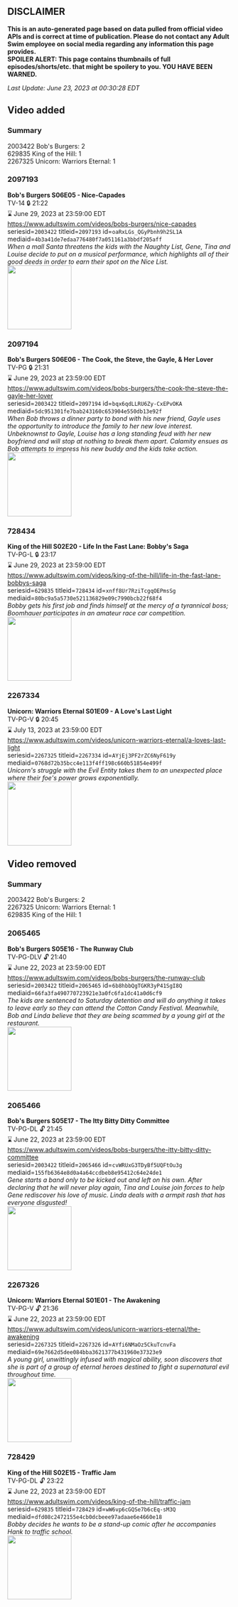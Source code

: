 ## DISCLAIMER
**This is an auto-generated page based on data pulled from official video APIs and is correct at time of publication. Please do not contact any Adult Swim employee on social media regarding any information this page provides.**  
**SPOILER ALERT: This page contains thumbnails of full episodes/shorts/etc. that might be spoilery to you. YOU HAVE BEEN WARNED.**  

_Last Update: June 23, 2023 at 00:30:28 EDT_
## Video added
### Summary
2003422 Bob's Burgers: 2  
629835 King of the Hill: 1  
2267325 Unicorn: Warriors Eternal: 1  
### 2097193
**Bob's Burgers S06E05 - Nice-Capades**  
TV-14 🔒 21:22  
⌛ June 29, 2023 at 23:59:00 EDT  
https://www.adultswim.com/videos/bobs-burgers/nice-capades  
seriesid=`2003422` titleid=`2097193` id=`oaRxLGs_QGyPbnh9h2SL1A` mediaid=`4b3a41de7edaa776480f7a051161a3bbdf205aff`  
_When a mall Santa threatens the kids with the Naughty List, Gene, Tina and Louise decide to put on a musical performance, which highlights all of their good deeds in order to earn their spot on the Nice List._  
<a href="https://i.cdn.turner.com/adultswim/big/video/nice-capades/bobsburgers_518_air_cid-2X5HJ.jpg"><img src="https://i.cdn.turner.com/adultswim/big/video/nice-capades/bobsburgers_518_air_cid-2X5HJ.jpg" height="144px" /></a>
### 2097194
**Bob's Burgers S06E06 - The Cook, the Steve, the Gayle, & Her Lover**  
TV-PG 🔒 21:31  
⌛ June 29, 2023 at 23:59:00 EDT  
https://www.adultswim.com/videos/bobs-burgers/the-cook-the-steve-the-gayle-her-lover  
seriesid=`2003422` titleid=`2097194` id=`bqx6qdLLRU6Zy-CxEPvOKA` mediaid=`5dc951301fe7bab243160c653904e550db13e92f`  
_When Bob throws a dinner party to bond with his new friend, Gayle uses the opportunity to introduce the family to her new love interest. Unbeknownst to Gayle, Louise has a long standing feud with her new boyfriend and will stop at nothing to break them apart. Calamity ensues as Bob attempts to impress his new buddy and the kids take action._  
<a href="https://i.cdn.turner.com/adultswim/big/video/the-cook-the-steve-the-gayle-her-lover/bobsburgers_512_air_cid-2WX47.jpg"><img src="https://i.cdn.turner.com/adultswim/big/video/the-cook-the-steve-the-gayle-her-lover/bobsburgers_512_air_cid-2WX47.jpg" height="144px" /></a>
### 728434
**King of the Hill S02E20 - Life In the Fast Lane: Bobby's Saga**  
TV-PG-L 🔒 23:17  
⌛ June 29, 2023 at 23:59:00 EDT  
https://www.adultswim.com/videos/king-of-the-hill/life-in-the-fast-lane-bobbys-saga  
seriesid=`629835` titleid=`728434` id=`xnff8Ur7RziTcgqOEPmsSg` mediaid=`80bc9a5a5730e521136829e09c7990bcb22f68f4`  
_Bobby gets his first job and finds himself at the mercy of a tyrannical boss; Boomhauer participates in an amateur race car competition._  
<a href="https://i.cdn.turner.com/asfix/repository//8a2505951e3ac6db011e3c1420880059/thumbnail_7994.jpg"><img src="https://i.cdn.turner.com/asfix/repository//8a2505951e3ac6db011e3c1420880059/thumbnail_7994.jpg" height="144px" /></a>
### 2267334
**Unicorn: Warriors Eternal S01E09 - A Love's Last Light**  
TV-PG-V 🔒 20:45  
⌛ July 13, 2023 at 23:59:00 EDT  
https://www.adultswim.com/videos/unicorn-warriors-eternal/a-loves-last-light  
seriesid=`2267325` titleid=`2267334` id=`AYjEj3PF2rZC6NyF619y` mediaid=`0768d72b35bcc4e113f4ff198c660b51854e499f`  
_Unicorn's struggle with the Evil Entity takes them to an unexpected place where their foe's power grows exponentially._  
<a href="https://media.cdn.adultswim.com/uploads/20230622/thumbnails/2_236221433427-UnicornWarriorsEternal009Still001tiny.png"><img src="https://media.cdn.adultswim.com/uploads/20230622/thumbnails/2_236221433427-UnicornWarriorsEternal009Still001tiny.png" height="144px" /></a>
## Video removed
### Summary
2003422 Bob's Burgers: 2  
2267325 Unicorn: Warriors Eternal: 1  
629835 King of the Hill: 1  
### 2065465
**Bob's Burgers S05E16 - The Runway Club**  
TV-PG-DLV 🔓 21:40  
⌛ June 22, 2023 at 23:59:00 EDT  
https://www.adultswim.com/videos/bobs-burgers/the-runway-club  
seriesid=`2003422` titleid=`2065465` id=`6b8hbbQgTGKR3yP41SgI8Q` mediaid=`66fa3fa490770723921e3a0fc6fa1dc41a0d6cf9`  
_The kids are sentenced to Saturday detention and will do anything it takes to leave early so they can attend the Cotton Candy Festival. Meanwhile, Bob and Linda believe that they are being scammed by a young girl at the restaurant._  
<a href="https://i.cdn.turner.com/adultswim/big/video/the-runway-club/bobsburgers_504_air_cid-2NTF5.jpg"><img src="https://i.cdn.turner.com/adultswim/big/video/the-runway-club/bobsburgers_504_air_cid-2NTF5.jpg" height="144px" /></a>
### 2065466
**Bob's Burgers S05E17 - The Itty Bitty Ditty Committee**  
TV-PG-DL 🔓 21:45  
⌛ June 22, 2023 at 23:59:00 EDT  
https://www.adultswim.com/videos/bobs-burgers/the-itty-bitty-ditty-committee  
seriesid=`2003422` titleid=`2065466` id=`cvWRUxG3TDyBf5UQFtOu3g` mediaid=`155fb6364e8d0a4a64ccdbeb8e95412c64e24de1`  
_Gene starts a band only to be kicked out and left on his own. After declaring that he will never play again, Tina and Louise join forces to help Gene rediscover his love of music. Linda deals with a armpit rash that has everyone disgusted!_  
<a href="https://i.cdn.turner.com/adultswim/big/video/the-itty-bitty-ditty-committee/bobsburgers_505_air_cid-2N879.jpg"><img src="https://i.cdn.turner.com/adultswim/big/video/the-itty-bitty-ditty-committee/bobsburgers_505_air_cid-2N879.jpg" height="144px" /></a>
### 2267326
**Unicorn: Warriors Eternal S01E01 - The Awakening**  
TV-PG-V 🔓 21:36  
⌛ June 22, 2023 at 23:59:00 EDT  
https://www.adultswim.com/videos/unicorn-warriors-eternal/the-awakening  
seriesid=`2267325` titleid=`2267326` id=`AYfi6NMaOz5CkuTcnvFa` mediaid=`69e7662d5dee084bba3621377b431960e37323e9`  
_A young girl, unwittingly infused with magical ability, soon discovers that she is part of a group of eternal heroes destined to fight a supernatural evil throughout time._  
<a href="https://media.cdn.adultswim.com/uploads/20230503/thumbnails/2_23531756341-UnicornWarriorsEternal.Still002tiny.png"><img src="https://media.cdn.adultswim.com/uploads/20230503/thumbnails/2_23531756341-UnicornWarriorsEternal.Still002tiny.png" height="144px" /></a>
### 728429
**King of the Hill S02E15 - Traffic Jam**  
TV-PG-DL 🔓 23:22  
⌛ June 22, 2023 at 23:59:00 EDT  
https://www.adultswim.com/videos/king-of-the-hill/traffic-jam  
seriesid=`629835` titleid=`728429` id=`wW6vp6cGQSe7b6cEq-sM3Q` mediaid=`dfd08c2472155e4cb0dcbeee97adaae6e4660e18`  
_Bobby decides he wants to be a stand-up comic after he accompanies Hank to traffic school._  
<a href="https://i.cdn.turner.com/asfix/repository//8a2505951e3ac6db011e3c1420880059/thumbnail_4784014749905003600.jpg"><img src="https://i.cdn.turner.com/asfix/repository//8a2505951e3ac6db011e3c1420880059/thumbnail_4784014749905003600.jpg" height="144px" /></a>
